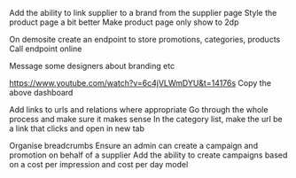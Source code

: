 Add the ability to link supplier to a brand from the supplier page
Style the product page a bit better
Make product page only show to 2dp


On demosite create an endpoint to store promotions, categories, products
Call endpoint online 

Message some designers about branding etc

https://www.youtube.com/watch?v=6c4jVLWmDYU&t=14176s
Copy the above dashboard

Add links to urls and relations where appropriate
Go through the whole process and make sure it makes sense
In the category list, make the url be a link that clicks and open in new tab

Organise breadcrumbs
Ensure an admin can create a campaign and promotion on behalf of a supplier
Add the ability to create campaigns based on a cost per impression and cost per day model
